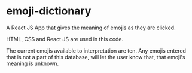 # emoji-dictionary
A React JS App that gives the meaning of emojis as they are clicked. 

HTML, CSS and React JS are used in this code. 

The current emojis available to interpretation are ten. Any emojis entered that is not a part of this database, will let the user know that, that emoji's meaning is unknown. 


